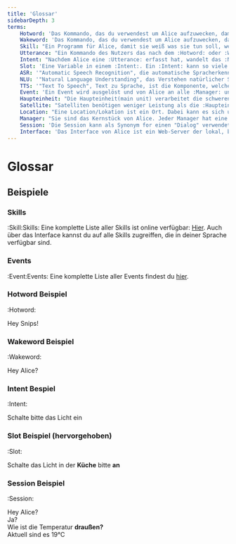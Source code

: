 ```yaml
---
title: 'Glossar'
sidebarDepth: 3
terms:
    Hotword: 'Das Kommando, das du verwendest um Alice aufzuwecken, damit sie dir zuhört. Zum Beispiel "Hey Snips"'
    Wakeword: 'Das Kommando, das du verwendest um Alice aufzuwecken, damit sie dir zuhört. Eigentlich das gleiche wie :Hotword: aber in der Welt von Alice ist das Wakeword mit einem speziellen Nutzer verbunden, den sie daran identifiziert. Zum Beispiel "Hey Alice"'
    Skill: "Ein Programm für Alice, damit sie weiß was sie tun soll, wenn sie eine :Utterance: hört. Alice hat 5 vorinstallierte Skills, aber du kannst viele weitere herunterladen oder erstellen."
    Utterance: "Ein Kommando des Nutzers das nach dem :Hotword: oder :Wakeword: folgt. Es sagt Alice welcher :Skill: mit welchen Informationen ausgeführt werden soll."
    Intent: "Nachdem Alice eine :Utterance: erfasst hat, wandelt das :NLU: Modul diese in einen Intent um. Dieser repräsentiert die genaue Anfrage mit allen notwendigen Informationen"
    Slot: 'Eine Variable in einem :Intent:. Ein :Intent: kann so viele Slots haben wir notwendig.'
    ASR: '"Automatic Speech Recognition", die automatische Spracherkennung ist eine Komponente zum interpretieren der Mikrofonaufnahme um diese in Text umzuwandeln.'
    NLU: '"Natural Language Understanding", das Verstehen natürlicher Sprache, ist die Komponente, die aus einem vom :ASR: erzeugten Fließtext :Intent:Intents: und :Slot:Slots: extrahiert.'
    TTS: '"Text To Speech", Text zu Sprache, ist die Komponente, welche aus dem Rückgabetext eine Audiodatei zur Sprachausgabe erstellt.'
    Event: 'Ein Event wird ausgelöst und von Alice an alle :Manager: und :Skill:Skills: weitergeleitet. Der Name eines Events fängt immer mit "on" an. Zum Beispiel "onUserDetected", "onWakeup" oder "onRaining".'
    Haupteinheit: "Die Haupteinheit(main unit) verarbeitet die schweren Aufgaben, sie ist die Maschine, auf der Alice installiert wird."
    Satellite: "Satelliten benötigen weniger Leistung als die :Haupteinheit:, da sie alle rechenintensiven Aufgaben zur :Haupteinheit: weiterleiten. Dadurch können sie kostengünstiger sein. Sie benötigen mindestens ein Mikrofon und einen Lautsprecher und machen damit Alice in anderen :Location:Locations: verfügbar."
    Location: "Eine Location/Lokation ist ein Ort. Dabei kann es sich um einen Raum in deinem Haus handeln, das komplette Haus, den Garten, oder sogar einen virtuellen Ort ohne physisches Gegenstück."
    Manager: "Sie sind das Kernstück von Alice. Jeder Manager hat eine spezifische Aufgabe, vom Laden der Konfiguration, über die Verwaltung der :Skill:Skills: bis hin zum Speichern von Telemetriedaten"
    Session: 'Die Session kann als Synonym for einen "Dialog" verwendet werden. Eine Session startet mit dem :Hotword: oder :Wakeword: ab dem Alice dir zuhört. Die Session beendet sich entweder am Ende des Dialogs, nachdem Alice einen :Intent: erreicht hat, nach dem keine weitere Kommunikation notwendig ist, oder nachdem zu lange keine Eingabe erfolgt ist mittels "Timeout".'
    Interface: 'Das Interface von Alice ist ein Web-Server der lokal, bei Alice auf dem Gerät läuft. Er ist sofern du dein Netzwerk nicht extra dafür auslegst NICHT aus dem Internet erreichbar. Über das Interface hast du Zugriff auf viele Funktionen in einer grafischen Oberfläche. Das Interface kann auch ausgeschaltet werden oder auf einem anderen Port laufen. Im Normalfall erreichst du das Interface über "http://ALICE_IP:5000".'
---
```


<link rel="stylesheet" href="/css/speechbubbles.css">

# Glossar

<Glossary :terms="$frontmatter.terms" />

## Beispiele

### Skills 
:Skill:Skills:
Eine komplette Liste aller Skills ist online verfügbar: [Hier](https://store.projectalice.io). Auch über das Interface kannst du auf alle Skills zugreiffen, die in deiner Sprache verfügbar sind.

### Events
:Event:Events:
Eine komplette Liste aller Events findest du [hier](../skill-development/events.md).

### Hotword Beispiel
:Hotword:
<div class="userSpeech male">Hey Snips!</div>

### Wakeword Beispiel
:Wakeword:
<div class="userSpeech female">Hey Alice?</div>

### Intent Bespiel
:Intent:
<div class="userSpeech male">Schalte bitte das Licht ein</div>

### Slot Beispiel (hervorgehoben)
:Slot:
<div class="userSpeech female">Schalte das Licht in der <strong class="slotWord">Küche</strong> bitte <strong class="slotWord">an</strong></div>

### Session Beispiel
:Session:
<div class="userSpeech male">Hey Alice?</div>
<div class="aliceSpeech">Ja?</div>
<div class="userSpeech male">Wie ist die Temperatur <strong class="slotWord">draußen?</strong></div>
<div class="aliceSpeech female">Aktuell sind es 19°C</div>
